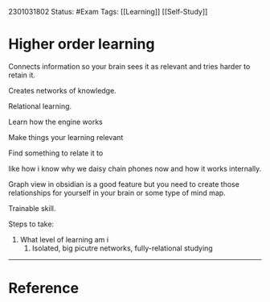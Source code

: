
2301031802
	Status: #Exam 
		Tags: [[Learning]] [[Self-Study]]

# Higher order learning

Connects information so your brain sees it as relevant and tries harder to retain it.

Creates networks of knowledge. 

Relational learning.

Learn how the engine works

Make things your learning relevant 

Find something to relate it to

like how i know why we daisy chain phones now and how it works internally.

Graph view in obsidian is a good feature but you need to create those relationships for yourself in your brain or some type of mind map.

Trainable skill.

Steps to take:

1.  What level of learning am i
	1. Isolated, big picutre networks, fully-relational studying




---
# Reference